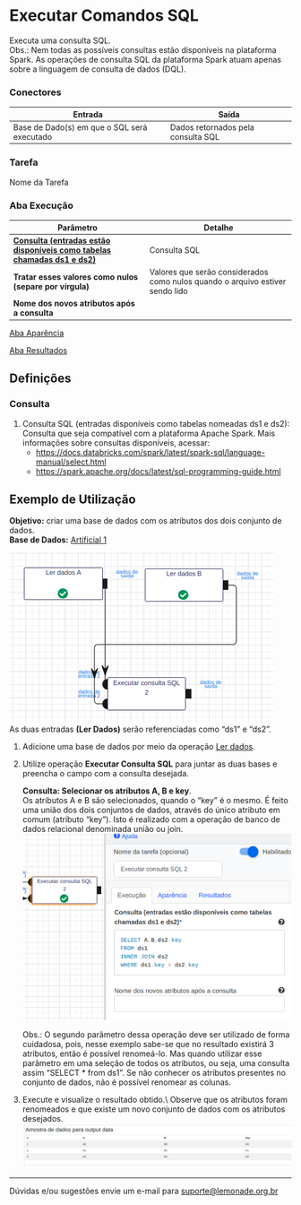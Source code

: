# Executar Comandos SQL
Executa uma consulta SQL.\
Obs.: Nem todas as possíveis consultas estão disponíveis na plataforma Spark. As operações de consulta SQL da plataforma Spark atuam apenas sobre a linguagem de consulta de dados (DQL).


### Conectores
| Entrada | Saída |
| --- | --- |
| Base de Dado(s) em que o SQL será executado | Dados retornados pela consulta SQL |

### Tarefa
Nome da Tarefa

### Aba Execução
| Parâmetro | Detalhe |
| --- | --- |
| **[Consulta (entradas estão disponíveis como tabelas chamadas ds1 e ds2)]** | Consulta SQL |
| **Tratar esses valores como nulos (separe por vírgula)** | Valores que serão considerados como nulos quando o arquivo estiver sendo lido |
| **Nome dos novos atributos após a consulta** |  |

[Aba Aparência][1]

[Aba Resultados][2]

## Definições
### Consulta
1. Consulta SQL (entradas disponíveis como tabelas nomeadas ds1 e ds2):\
	Consulta que seja compatível com a plataforma Apache Spark. Mais informações sobre consultas disponíveis, acessar:
	- <https://docs.databricks.com/spark/latest/spark-sql/language-manual/select.html>
	- <https://spark.apache.org/docs/latest/sql-programming-guide.html>

## Exemplo de Utilização
**Objetivo:** criar uma base de dados com os atributos dos dois conjunto de dados.\
**Base de Dados:** [Artificial 1][3]
	
![Ler dados](/docs/img/spark/avancado/executar_comandos_sql/image3.png)\
As duas entradas **(Ler Dados)** serão referenciadas como “ds1” e “ds2”. 

1. Adicione uma base de dados por meio da operação [Ler dados][4]. 

2. Utilize operação **Executar Consulta SQL** para juntar as duas bases e preencha o campo com a consulta desejada.

    **Consulta: Selecionar os atributos A, B e key**.\
	Os atributos A e B são selecionados, quando o “key” é o mesmo. É feito uma união dos dois conjuntos de dados, através do único atributo em comum (atributo “key”). Isto é realizado com a operação de banco de dados relacional denominada união ou join.\
	![Consultar](/docs/img/spark/avancado/executar_comandos_sql/image1.png)

	Obs.: O segundo parâmetro dessa operação deve ser utilizado de forma cuidadosa, pois, nesse exemplo sabe-se que no resultado existirá 3 atributos, então é possível renomeá-lo. Mas quando utilizar esse parâmetro em uma seleção de todos os atributos, ou seja, uma consulta assim “SELECT * from ds1”. Se não conhecer os atributos presentes no conjunto de dados, não é possível renomear as colunas.

3. Execute e visualize o resultado obtido.\\
	Observe que os atributos foram renomeados e que existe um novo conjunto de dados com os atributos desejados. \
	![Resultado](/docs/img/spark/avancado/executar_comandos_sql/image2.png)

-----

Dúvidas e/ou sugestões envie um e-mail para suporte@lemonade.org.br

[Consulta (entradas estão disponíveis como tabelas chamadas ds1 e ds2)]: #consulta
[Inferir esquema da fonte de dados]: #inferir-esquema-da-fonte-de-dados
[O que fazer em caso de dados inválidos]: #o-que-fazer-em-caso-de-dados-invalidos
[1]: /pt-br/
[2]: /pt-br/
[3]: /pt-br/
[4]: /pt-br/